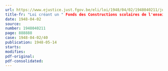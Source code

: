 ```yaml
---
url: https://www.ejustice.just.fgov.be/eli/loi/1948/04/02/1948040211/justel
title-fr: "Loi créant un " Fonds des Constructions scolaires de l'enseignement moyen de l'Etat ""
date: 1948-04-02
source:
number: 1948040211
page: 888888
case: 1948-04-02/40
publication: 1948-05-14
starts:
modifies:
pdf-original:
pdf-consolidated:
---
```


